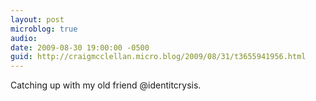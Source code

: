 ```yaml
---
layout: post
microblog: true
audio: 
date: 2009-08-30 19:00:00 -0500
guid: http://craigmcclellan.micro.blog/2009/08/31/t3655941956.html
---
```

Catching up with my old friend @identitcrysis.
